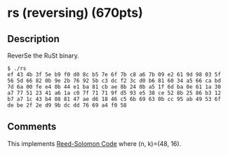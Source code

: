 # rs (reversing) (670pts)

## Description

ReverSe the RuSt binary.

```/bin/bash
$ ./rs
ef 43 4b 3f 5e b9 f0 d0 8c b5 7e 6f 7b c8 a6 7b 09 e2 61 9d 98 03 5f 56 5d 66 82 0b 9e 2b 76 92 5b c3 dc f2 3c d0 b6 81 60 34 a5 66 ca bd 7d 6a 00 fe e4 0b 44 e1 ba 81 cb ae 8b 24 0b a5 1f 6d ba 0e 61 1a 30 a7 77 51 23 41 a6 1a c0 7f 71 71 9f d5 93 e5 38 ce 52 8b 25 86 b3 12 b7 a7 1c 43 b4 08 81 47 ae d6 18 46 c5 6b 69 63 0b cc 95 ab 49 53 6f de be 2f 2e d9 9b dc dd 76 69 a4 f0 58 
```

## Comments

This implements [Reed-Solomon
Code](https://en.wikipedia.org/wiki/Reed%E2%80%93Solomon_error_correction) where
(n, k)=(48, 16).
